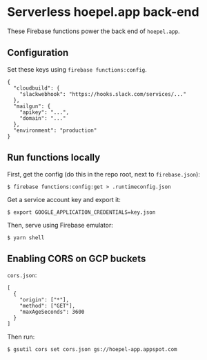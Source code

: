 # Serverless hoepel.app back-end

These Firebase functions power the back end of `hoepel.app`.

## Configuration

Set these keys using `firebase functions:config`.

```
{
  "cloudbuild": {
    "slackwebhook": "https://hooks.slack.com/services/..."
  },
  "mailgun": {
    "apikey": "...",
    "domain": "..."
  },
  "environment": "production"
}
```

## Run functions locally

First, get the config (do this in the repo root, next to `firebase.json`):

```
$ firebase functions:config:get > .runtimeconfig.json
```

Get a service account key and export it:

```
$ export GOOGLE_APPLICATION_CREDENTIALS=key.json
```

Then, serve using Firebase emulator:

```
$ yarn shell
```

## Enabling CORS on GCP buckets

`cors.json`:

```
[
  {
    "origin": ["*"],
    "method": ["GET"],
    "maxAgeSeconds": 3600
  }
]
```

Then run:

```
$ gsutil cors set cors.json gs://hoepel-app.appspot.com
```

